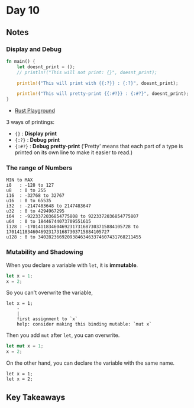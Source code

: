 # Day 10

## Notes

### Display and Debug

```rust
fn main() {
    let doesnt_print = ();
    // println!("This will not print: {}", doesnt_print);

    println!("This will print with {{:?}} : {:?}", doesnt_print);

    println!("This will pretty-print {{:#?}} : {:#?}", doesnt_print);
}
```

- [Rust Playground](https://play.rust-lang.org/?version=stable&mode=debug&edition=2021&gist=8ce47f755e816b0c0a554a1e58adef54)

3 ways of printings:

- `{}` : **Display print**
- `{:?}` : **Debug print**
- `{:#?}` : **Debug pretty-print** ('Pretty' means that each part of a type is printed on its own line to make it easier to read.)

### The range of Numbers

```text
MIN to MAX
i8   : -128 to 127
u8   : 0 to 255
i16  : -32768 to 32767
u16  : 0 to 65535
i32  : -2147483648 to 2147483647
u32  : 0 to 4294967295
i64  : -9223372036854775808 to 9223372036854775807
u64  : 0 to 18446744073709551615
i128 : -170141183460469231731687303715884105728 to 170141183460469231731687303715884105727
u128 : 0 to 340282366920938463463374607431768211455
```

### Mutability and Shadowing

When you declare a variable with `let`, it is **immutable**.

```rust
let x = 1;
x = 2;
```

So you can't overwrite the variable,

```text
let x = 1;
    -
    |
    first assignment to `x`
    help: consider making this binding mutable: `mut x`
```

Then you add `mut` after `let`, you can overwrite.

```rust
let mut x = 1;
x = 2;
```

On the other hand, you can declare the variable with the same name.

```
let x = 1;
let x = 2;
```

## Key Takeaways
